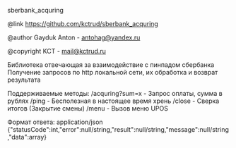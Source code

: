 sberbank_acquring

@link https://github.com/kctrud/sberbank_acquring

@author Gayduk Anton - antohag@yandex.ru

@copyright KCT - mail@kctrud.ru

Библиотека отвечающая за взаимодействие с пинпадом сбербанка
Получение запросов по http локальной сети, их обработка и возврат результата

Поддерживаемые методы:
/acquring?sum=x - Запрос оплаты, сумма в рублях
/ping - Бесполезная в настоящее время хрень
/close - Сверка итогов (Закрытие смены)
/menu - Вызов меню UPOS

Формат ответа: application/json
{"statusCode":int,"error":null/string,"result":null/string,"message":null/string,"data":array}
